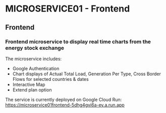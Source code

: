 # MICROSERVICE01 - Frontend

## Frontend
### Frontend microservice to display real time charts from the energy stock exchange
The microservice includes:
* Google Authentication 
* Chart displays of Actual Total Load, Generation Per Type, Cross Border Flows for selected countries & dates
* Interactive Map
* Extend plan option

The service is currently deployed on Google Cloud Run: https://microservice01frontend-5dhg4gvi6a-ey.a.run.app

